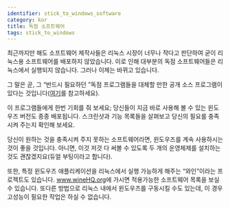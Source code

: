 ```yaml
---
identifier: stick_to_windows_software
category: kor
title: 독점 소프트웨어
tags: stick_to_windows
---
```


최근까지만 해도 소프트웨어 제작사들은 리눅스 시장이 너무나 작다고 판단하여 굳이 리눅스용 소프트웨어를 배포하지 않았습니다. 이로 인해 대부분의 독점 소프트웨어들은 리눅스에서 실행되지 않습니다. 그러나 이제는 바뀌고 있습니다.

그 말은 곧, 그 “반드시 필요하던 ”독점 프로그램들을 대체할 만한 공개 소스 프로그램이 있다는 것입니다(<a href="/items/warez">여기</a>를 참고하세요).

이 프로그램들에게 한번 기회를 줘 보세요; 당신들이 지금 바로 사용해 볼 수 있는 윈도우즈 버전도 종종 배포됩니다. 스크린샷과 기능 목록들을 살펴보고 당신의 필요를 충족시켜 주는지 확인해 보세요.

당신이 원하는 것을 충족시켜 주지 못하는 소프트웨어라면, 윈도우즈를 계속 사용하시는 것이 좋을 것입니다. 아니면, 이것 저것 다 써볼 수 있도록 두 개의 운영체제를 설치하는 것도 괜찮겠지요(듀얼 부팅이라고 합니다).

또한, 특정 윈도우즈 애플리케이션을 리눅스에서 실행 가능하게 해주는 “와인”이라는 프로젝트도 있습니다. <a href="http://www.winehq.org">www.wineHQ.org</a>에 가시면 적용가능한 소프트웨어 목록을 보실 수 있습니다. 또다른 방법으로 리눅스 내에서 윈도우즈를 구동시킬 수도 있는데, 이 경우 고성능이 필요한 작업은 하실 수 없습니다.

